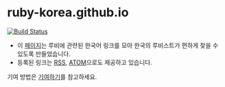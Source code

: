 ruby-korea.github.io
====================

[![Build Status](https://github.com/ruby-korea/ruby-korea.github.io/workflows/Deploy/badge.svg)](https://github.com/ruby-korea/ruby-korea.github.io/actions?query=workflow%3ADeploy)

- 이 [페이지](https://ruby-korea.github.io)는 루비에 관련된 한국어 링크를 모아
  한국의 루비스트가 편하게 찾을 수 있도록 만들었습니다.
- 등록된 링크는 [RSS](https://ruby-korea.github.io/rss.xml),
  [ATOM](https://ruby-korea.github.io/feed.xml)으로도 제공하고 있습니다.

기여 방법은 [기여하기](CONTRIBUTING.md)를 참고하세요.
